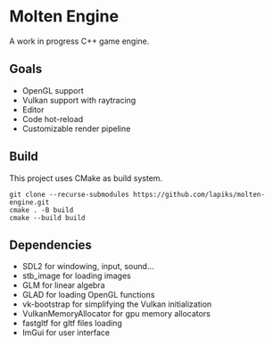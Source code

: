# Molten Engine
A work in progress C++ game engine.

## Goals
- OpenGL support
- Vulkan support with raytracing
- Editor
- Code hot-reload
- Customizable render pipeline

## Build
This project uses CMake as build system.
```
git clone --recurse-submodules https://github.com/lapiks/molten-engine.git
cmake . -B build
cmake --build build 
```

## Dependencies
- SDL2 for windowing, input, sound...
- stb_image for loading images
- GLM for linear algebra
- GLAD for loading OpenGL functions
- vk-bootstrap for simplifying the Vulkan initialization
- VulkanMemoryAllocator for gpu memory allocators
- fastgltf for gltf files loading
- ImGui for user interface
